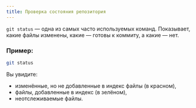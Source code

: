 ```yaml
---
title: Проверка состояния репозитория
---
```


`git status` — одна из самых часто используемых команд. Показывает, какие файлы изменены, какие — готовы к коммиту, а какие — нет.

### Пример:

```bash
git status
```

Вы увидите:
- изменённые, но не добавленные в индекс файлы (в красном),
- файлы, добавленные в индекс (в зелёном),
- неотслеживаемые файлы.
